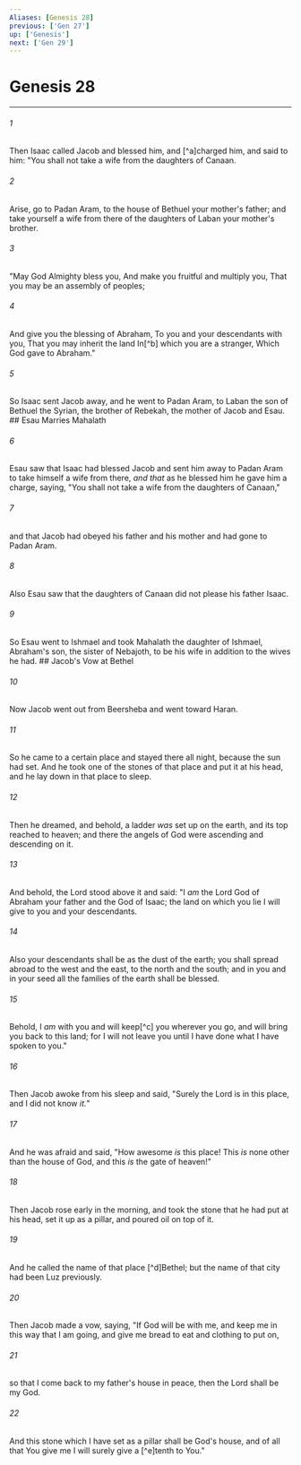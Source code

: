```yaml
---
Aliases: [Genesis 28]
previous: ['Gen 27']
up: ['Genesis']
next: ['Gen 29']
---
```

# Genesis 28

***


###### 1 
Then Isaac called Jacob and blessed him, and [^a]charged him, and said to him: "You shall not take a wife from the daughters of Canaan. 

###### 2 
Arise, go to Padan Aram, to the house of Bethuel your mother's father; and take yourself a wife from there of the daughters of Laban your mother's brother. 

###### 3 
"May God Almighty bless you, And make you fruitful and multiply you, That you may be an assembly of peoples; 

###### 4 
And give you the blessing of Abraham, To you and your descendants with you, That you may inherit the land In[^b] which you are a stranger, Which God gave to Abraham." 

###### 5 
So Isaac sent Jacob away, and he went to Padan Aram, to Laban the son of Bethuel the Syrian, the brother of Rebekah, the mother of Jacob and Esau. ## Esau Marries Mahalath 

###### 6 
Esau saw that Isaac had blessed Jacob and sent him away to Padan Aram to take himself a wife from there, _and that_ as he blessed him he gave him a charge, saying, "You shall not take a wife from the daughters of Canaan," 

###### 7 
and that Jacob had obeyed his father and his mother and had gone to Padan Aram. 

###### 8 
Also Esau saw that the daughters of Canaan did not please his father Isaac. 

###### 9 
So Esau went to Ishmael and took Mahalath the daughter of Ishmael, Abraham's son, the sister of Nebajoth, to be his wife in addition to the wives he had. ## Jacob's Vow at Bethel 

###### 10 
Now Jacob went out from Beersheba and went toward Haran. 

###### 11 
So he came to a certain place and stayed there all night, because the sun had set. And he took one of the stones of that place and put it at his head, and he lay down in that place to sleep. 

###### 12 
Then he dreamed, and behold, a ladder _was_ set up on the earth, and its top reached to heaven; and there the angels of God were ascending and descending on it. 

###### 13 
And behold, the Lord stood above it and said: "I _am_ the Lord God of Abraham your father and the God of Isaac; the land on which you lie I will give to you and your descendants. 

###### 14 
Also your descendants shall be as the dust of the earth; you shall spread abroad to the west and the east, to the north and the south; and in you and in your seed all the families of the earth shall be blessed. 

###### 15 
Behold, I _am_ with you and will keep[^c] you wherever you go, and will bring you back to this land; for I will not leave you until I have done what I have spoken to you." 

###### 16 
Then Jacob awoke from his sleep and said, "Surely the Lord is in this place, and I did not know _it._" 

###### 17 
And he was afraid and said, "How awesome _is_ this place! This _is_ none other than the house of God, and this _is_ the gate of heaven!" 

###### 18 
Then Jacob rose early in the morning, and took the stone that he had put at his head, set it up as a pillar, and poured oil on top of it. 

###### 19 
And he called the name of that place [^d]Bethel; but the name of that city had been Luz previously. 

###### 20 
Then Jacob made a vow, saying, "If God will be with me, and keep me in this way that I am going, and give me bread to eat and clothing to put on, 

###### 21 
so that I come back to my father's house in peace, then the Lord shall be my God. 

###### 22 
And this stone which I have set as a pillar shall be God's house, and of all that You give me I will surely give a [^e]tenth to You."
